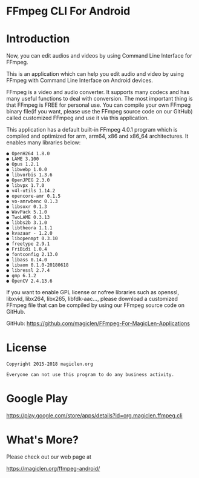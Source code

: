 FFmpeg CLI For Android
=================================

# Introduction

Now, you can edit audios and videos by using Command Line Interface for FFmpeg.

This is an application which can help you edit audio and video by using FFmpeg with Command Line Interface on Android devices.

FFmpeg is a video and audio converter. It supports many codecs and has many useful functions to deal with conversion. The most important thing is that FFmpeg is FREE for personal use. You can compile your own FFmpeg binary file(if you want, please use the FFmpeg source code on our GitHub) called customized FFmpeg and use it via this application.

This application has a default built-in FFmpeg 4.0.1 program which is compiled and optimized for arm, arm64, x86 and x86_64 architectures. It enables many libraries below:

    ● OpenH264 1.8.0
    ● LAME 3.100
    ● Opus 1.2.1
    ● libwebp 1.0.0
    ● libvorbis 1.3.6
    ● OpenJPEG 2.3.0
    ● libvpx 1.7.0
    ● v4l-utils 1.14.2
    ● opencore-amr 0.1.5
    ● vo-amrwbenc 0.1.3
    ● libsoxr 0.1.3
    ● WavPack 5.1.0
    ● TwoLAME 0.3.13
    ● libbs2b 3.1.0
    ● libtheora 1.1.1
    ● kvazaar - 1.2.0
    ● libopenmpt 0.3.10
    ● freetype 2.9.1
    ● FriBidi 1.0.4
    ● fontconfig 2.13.0
    ● libass 0.14.0
    ● libaom 0.1.0-20180618
    ● libressl 2.7.4
    ● gmp 6.1.2
    ● OpenCV 2.4.13.6

If you want to enable GPL license or nofree libraries such as openssl, libxvid, libx264, libx265, libfdk-aac..., please download a customized FFmpeg file that can be compiled by using our FFmpeg source code on GitHub.

GitHub: https://github.com/magiclen/FFmpeg-For-MagicLen-Applications

# License

    Copyright 2015-2018 magiclen.org

    Everyone can not use this program to do any business activity.

# Google Play

https://play.google.com/store/apps/details?id=org.magiclen.ffmpeg.cli

# What's More?

Please check out our web page at

https://magiclen.org/ffmpeg-android/
